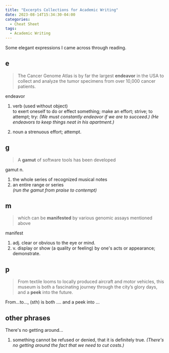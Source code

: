 ```yaml
---
title: "Excerpts Collections for Academic Writing"
date: 2023-08-14T15:34:30-04:00
categories:
  - Cheat Sheet
tags:
  - Academic Writing
---
```


Some elegant expressions I came across through reading.

## e
> The Cancer Genome Atlas is by far the largest **endeavor** in the USA to collect and analyze the tumor specimens from over 10,000 cancer patients. 

endeavor
1. verb (used without object)  
to exert oneself to do or effect something; make an effort; strive; to attempt; try:
_(We must constantly endeavor if we are to succeed.)_
_(He endeavors to keep things neat in his apartment.)_

2. noun
a strenuous effort; attempt.


## g

>  A **gamut** of software tools has been developed

gamut n.
1. the whole series of recognized musical notes
2. an entire range or series  
_(run the gamut from praise to contempt)_

## m
> which can be **manifested** by various genomic assays mentioned above

manifest
1. adj. clear or obvious to the eye or mind.
2. v. display or show (a quality or feeling) by one's acts or appearance; demonstrate.

## p
> From textile looms to locally produced aircraft and motor vehicles, this museum is both a fascinating journey through the city’s glory days, and a **peek** into the future.

From...to..., (sth) is both .... and a peek into ...

## other phrases
There's no getting around... 
1. something cannot be refused or denied, that it is definitely true.
_(There's no getting around the fact that we need to cut costs.)_

